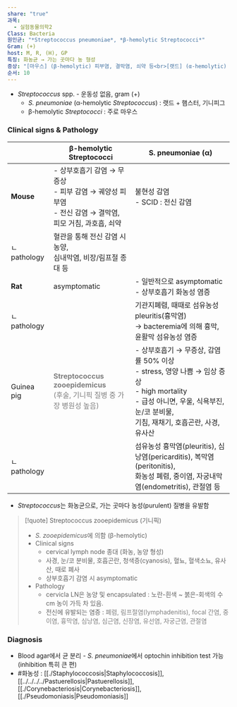 ```yaml
---
share: "true"
과목:
  - 실험동물의학2
Class: Bacteria
원인균: "*Streptococcus pneumoniae*, *β-hemolytic Streptococci*"
Gram: (+)
host: M, R, (H), GP
특징: 화농균 → 가는 곳마다 농 형성
증상: "[마우스] (β-hemolytic) 피부염, 결막염, 쇠약 등<br>[랫드] (α-hemolytic) 상부호흡기 화농성 염증 / [기니픽] Streptococcus zooepidemicus"
순서: 10
---
```

- *Streptococcus* spp. - 운동성 없음, gram (+)
	- *S. pneumoniae* (α-hemolytic *Streptococcus*) : 랫드 + 햄스터, 기니피그
	- β-hemolytic *Streptococci* : 주로 마우스

### Clinical signs & Pathology

|             | β-hemolytic Streptococci                                                                     | S. pneumoniae (α)                                                                                                                  |
| ----------- | -------------------------------------------------------------------------------------------- | ---------------------------------------------------------------------------------------------------------------------------------- |
| **Mouse**   | - 상부호흡기 감염 → 무증상<br>- 피부 감염 → 궤양성 피부염<br>- 전신 감염 → 결막염, 피모 거침, 과호흡, 쇠약                       | 불현성 감염<br>- SCID : 전신 감염                                                                                                           |
| ㄴ pathology | 혈관을 통해 전신 감염 시 농양,<br>심내막염, 비장/림프절 종대 등                                                      |                                                                                                                                    |
| **Rat**     | asymptomatic                                                                                 | - 일반적으로 asymptomatic<br>- 상부호흡기 화농성 염증                                                                                             |
| ㄴ pathology |                                                                                              | 기관지폐렴, 때때로 섬유농성 pleuritis(흉막염)<br>→ bacteremia에 의해 흉막, 윤활막 섬유농성 염증                                                                 |
| Guinea pig  | <font color="#7f7f7f"><b>Streptococcus zooepidemicus</b> <br>(후술, 기니픽 질병 중 가장 병원성 높음)</font> | - 상부호흡기 → 무증상, 감염률 50% 이상<br>- stress, 영양 나쁨 → 임상 증상<br>- high mortality<br>- 급성 아니면, 우울, 식욕부진, 눈/코 분비물,<br>기침, 재채기, 호흡곤란, 사경, 유사산 |
| ㄴ pathology |                                                                                              | 섬유농성 흉막염(pleuritis), 심낭염(pericarditis), 복막염(peritonitis),<br>화농성 폐렴, 중이염, 자궁내막염(endometritis), 관절염 등                               |
- *Streptococcus*는 화농균으로, 가는 곳마다 농성(purulent) 질병을 유발함

>[!quote] Streptococcus zooepidemicus (기니픽)
>- *S. zooepidemicus*에 의함 (β-hemolytic)
>- Clinical signs
>	- cervical lymph node 종대 (화농, 농양 형성)
>	- 사경, 눈/코 분비물, 호흡곤란, 청색증(cyanosis), 혈뇨, 혈색소뇨, 유사산, 때로 폐사
>	- 상부호흡기 감염 시 asymptomatic
>- Pathology
>	- cervicla LN은 농양 및 encapsulated : 노란-흰색 ~ 붉은-회색의 수 cm 농이 가득 차 있음.
>	- 전신에 유발되는 염증 : <font color="#7f7f7f">폐렴, 림프절염(lymphadenitis), focal 간염, 중이염, 흉막염, 심낭염, 심근염, 신장염, 유선염, 자궁근염, 관절염</font>
### Diagnosis
- Blood agar에서 균 분리
		- *S. pneumoniae*에서 optochin inhibition test 가능 (inhibition 특히 큰 편)
- #화농성 : [[./Staphylococcosis|Staphylococcosis]], [[../../../../Pastuerellosis|Pastuerellosis]], [[./Corynebacteriosis|Corynebacteriosis]], [[./Pseudomoniasis|Pseudomoniasis]]